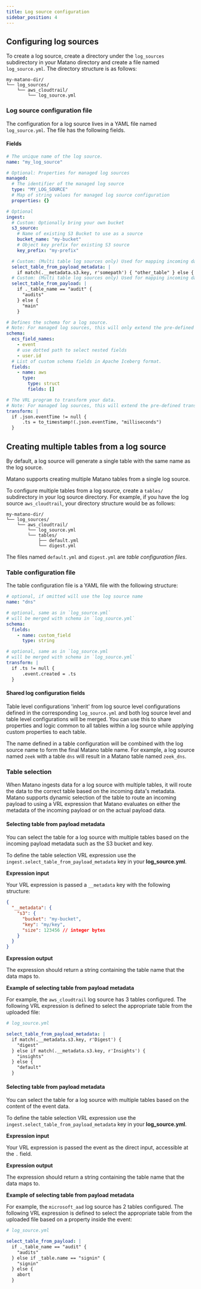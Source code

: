 ```yaml
---
title: Log source configuration
sidebar_position: 4
---
```


## Configuring log sources

To create a log source, create a directory under the `log_sources` subdirectory in your Matano directory and create a file named `log_source.yml`. The directory structure is as follows:

```
my-matano-dir/
└── log_sources/
    └── aws_cloudtrail/
        └── log_source.yml
```

### Log source configuration file

The configuration for a log source lives in a YAML file named `log_source.yml`. The file has the following fields.

#### Fields

```yml
# The unique name of the log source.
name: "my_log_source"

# Optional: Properties for managed log sources
managed:
  # The identifier of the managed log source
  type: "MY_LOG_SOURCE"
  # Map of string values for managed log source configuration
  properties: {}

# Optional
ingest:
  # Custom: Optionally bring your own bucket
  s3_source:
    # Name of existing S3 Bucket to use as a source
    bucket_name: "my-bucket"
    # Object key prefix for existing S3 source
    key_prefix: "my-prefix"

  # Custom: (Multi table log sources only) Used for mapping incoming data to the appropriate table at runtime based on file object metadata
  select_table_from_payload_metadata: |
    if match(.__metadata.s3.key, r'somepath') { "other_table" } else { "main_table" }
  # Custom: (Multi table log sources only) Used for mapping incoming data to the appropriate table at runtime dynamically based on the content of the event
  select_table_from_payload: |
    if ._table_name == "audit" {
      "audits"
    } else {
      "main"
    }

# Defines the schema for a log source.
# Note: For managed log sources, this will only extend the pre-defined schema with additional fields.
schema:
  ecs_field_names:
    - event
    # use dotted path to select nested fields
    - user.id
  # List of custom schema fields in Apache Iceberg format.
  fields:
    - name: aws
      type:
        type: struct
        fields: []

# The VRL program to transform your data.
# Note: For managed log sources, this will extend the pre-defined transformations and run afterwards allowing you to perform any additional custom transformations.
transform: |
  if .json.eventTime != null {
      .ts = to_timestamp!(.json.eventTime, "milliseconds")
  }
```

## Creating multiple tables from a log source

By default, a log source will generate a single table with the same name as the log source.

Matano supports creating multiple Matano tables from a single log source.

To configure multiple tables from a log source, create a `tables/` subdirectory in your log source directory. For example, if you have the log source `aws_cloudtrail`, your directory structure would be as follows:

```
my-matano-dir/
└── log_sources/
    └── aws_cloudtrail/
        └── log_source.yml
        └── tables/
            ├── default.yml
            └── digest.yml
```

The files named `default.yml` and `digest.yml` are _table configuration files_.

### Table configuration file

The table configuration file is a YAML file with the following structure:

```yml
# optional, if omitted will use the log source name
name: "dns"

# optional, same as in `log_source.yml`
# will be merged with schema in `log_source.yml`
schema:
  fields:
    - name: custom_field
      type: string

# optional, same as in `log_source.yml
# will be merged with schema in `log_source.yml`
transform: |
  if .ts != null {
      .event.created = .ts
  }
```

#### Shared log configuration fields 

Table level configurations 'inherit' from log source level configurations defined in the corresponding `log_source.yml` and both log source level and table level configurations will be merged. You can use this to share properties and logic common to all tables within a log source while applying custom properties to each table.

The name defined in a table configuration will be combined with the log source name to form the final Matano table name. For example, a log source named `zeek` with a table `dns` will result in a Matano table named `zeek_dns`.

### Table selection

When Matano ingests data for a log source with multiple tables, it will route the data to the correct table based on the incoming data's metadata. Matano supports dynamic selection of the table to route an incoming payload to using a VRL expression that Matano evaluates on either the metadata of the incoming payload or on the actual payload data.

#### Selecting table from payload metadata

You can select the table for a log source with multiple tables based on the incoming payload metadata such as the S3 bucket and key.

To define the table selection VRL expression use the `ingest.select_table_from_payload_metadata` key in your **log_source.yml**.

**Expression input**

Your VRL expression is passed a `__metadata` key with the following structure:

```json
{
  "__metadata": {
    "s3": {
      "bucket": "my-bucket",
      "key": "my/key",
      "size": 123456 // integer bytes
    }
  }
}
```

**Expression output**

The expression should return a string containing the table name that the data maps to.

**Example of selecting table from payload metadata**

For example, the `aws_cloudtrail` log source has 3 tables configured. The following VRL expression is defined to select the appropriate table from the uploaded file:

```yml
# log_source.yml

select_table_from_payload_metadata: |
  if match(.__metadata.s3.key, r'Digest') {
    "digest"
  } else if match(.__metadata.s3.key, r'Insights') {
    "insights"
  } else {
    "default"
  }
```

#### Selecting table from payload metadata

You can select the table for a log source with multiple tables based on the content of the event data.

To define the table selection VRL expression use the `ingest.select_table_from_payload_metadata` key in your **log_source.yml**.

**Expression input**

Your VRL expression is passed the event as the direct input, accessible at the `.` field.

**Expression output**

The expression should return a string containing the table name that the data maps to.

**Example of selecting table from payload metadata**

For example, the `microsoft_aad` log source has 2 tables configured. The following VRL expression is defined to select the appropriate table from the uploaded file based on a property inside the event:

```yml
# log_source.yml

select_table_from_payload: |
  if ._table_name == "audit" {
    "audits"
  } else if _table.name == "signin" {
    "signin"
  } else {
    abort
  }
```
